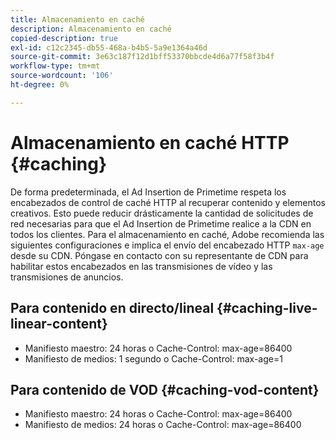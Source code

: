 ```yaml
---
title: Almacenamiento en caché
description: Almacenamiento en caché
copied-description: true
exl-id: c12c2345-db55-468a-b4b5-5a9e1364a46d
source-git-commit: 3e63c187f12d1bff53370bbcde4d6a77f58f3b4f
workflow-type: tm+mt
source-wordcount: '106'
ht-degree: 0%

---
```


# Almacenamiento en caché HTTP {#caching}

De forma predeterminada, el Ad Insertion de Primetime respeta los encabezados de control de caché HTTP al recuperar contenido y elementos creativos.  Esto puede reducir drásticamente la cantidad de solicitudes de red necesarias para que el Ad Insertion de Primetime realice a la CDN en todos los clientes.  Para el almacenamiento en caché, Adobe recomienda las siguientes configuraciones e implica el envío del encabezado HTTP `max-age` desde su CDN.  Póngase en contacto con su representante de CDN para habilitar estos encabezados en las transmisiones de vídeo y las transmisiones de anuncios.

## Para contenido en directo/lineal {#caching-live-linear-content}

* Manifiesto maestro: 24 horas o Cache-Control: max-age=86400
* Manifiesto de medios: 1 segundo o Cache-Control: max-age=1

## Para contenido de VOD {#caching-vod-content}

* Manifiesto maestro: 24 horas o Cache-Control: max-age=86400
* Manifiesto de medios: 24 horas o Cache-Control: max-age=86400
